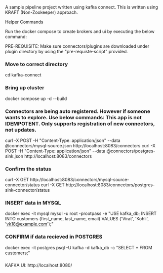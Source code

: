 A sample pipeline project written using kafka connect. This is written using KRAFT (Non-Zookeeper) approach.

Helper Commands

Run the docker compose to create brokers and ui by executing the below command:

PRE-REQUISITE: Make sure connectors/plugins are downloaded under plugin directory by using the "pre-requiste-script" provided.

### Move to correct directory
cd kafka-connect
### Bring up cluster
docker compose up -d --build


### Connectors are being auto registered. However if someone wants to explore. Use below commands: This app is not IDEMPOTENT. Only supports registration of new connectors, not updates.

curl -X POST -H "Content-Type: application/json" --data @connectors/mysql-source.json http://localhost:8083/connectors
curl -X POST -H "Content-Type: application/json" --data @connectors/postgres-sink.json http://localhost:8083/connectors


### Confirm the status

curl -X GET http://localhost:8083/connectors/mysql-source-connector/status
curl -X GET http://localhost:8083/connectors/postgres-sink-connector/status


### INSERT data in MYSQL
docker exec -it mysql mysql -u root -prootpass -e "USE kafka_db; INSERT INTO customers (first_name, last_name, email) VALUES ('Virat', 'Kohli', 'vk18@example.com');"

### CONFIRM if data recieved in POSTGRES
docker exec -it postgres psql -U kafka -d kafka_db -c "SELECT * FROM customers;"

###
KAFKA UI: http://localhost:8080/

